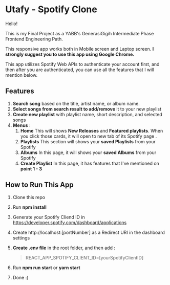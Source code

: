 # Utafy - Spotify Clone


Hello! 

This is my Final Project as a YABB's GenerasiGigih Intermediate Phase Frontend Engineering Path.

This responsive app works both in Mobile screen and Laptop screen.
**I strongly suggest you to use this app using Google Chrome.**

This app utilizes Spotify Web APIs to authenticate your account first,  and then after you are authenticated, you can use all the features that I will mention below.

## Features

 1. **Search song** based on the title, artist name, or album name.
 2. **Select songs from search result to add/remove** it to your new playlist
 3. **Create new playlist** with playlist name, short description, and selected songs
 4. **Menus** :
	 1. **Home**
	 This will shows **New Releases** and **Featured playlists**. When you click those cards, it will open to new tab of its Spotify page .
	 2. **Playlists**
	 This section will shows your **saved Playlists** from your Spotify
	 3. **Albums**
	 In this page, it will shows your **saved Albums** from your Spotify
	 4. **Create Playlist**
	 In this page, it has features that I've mentioned on **point 1 - 3**

## How to Run This App

 1. Clone this repo
 2. Run **npm install**
 3. Generate your Spotify Cliend ID in https://developer.spotify.com/dashboard/applications
 4. Create http://localhost:[portNumber] as a Redirect URI in the dashboard settings
 5. **Create .env file** in the root folder, and then add :
	 

	> REACT_APP_SPOTIFY_CLIENT_ID=[yourSpotifyClientID]
6. Run **npm run start** or **yarn start**
7. Done :)
